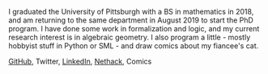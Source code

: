 I graduated the University of Pittsburgh with a BS in mathematics in 2018, and am returning to the same department in August 2019 to start the PhD program. I have done some work in formalization and logic, and my current research interest is in algebraic geometry. I also program a little - mostly hobbyist stuff in Python or SML - and draw comics about my fiancee's cat.

[GitHub]( https://almostnever.github.com), Twitter, [LinkedIn](https://www.linkedin.com/in/andrew-tindall-74768812a/), [Nethack](http://www.alt.org/nethack/player-all.php?player=AlmostNever&sort=1), Comics
